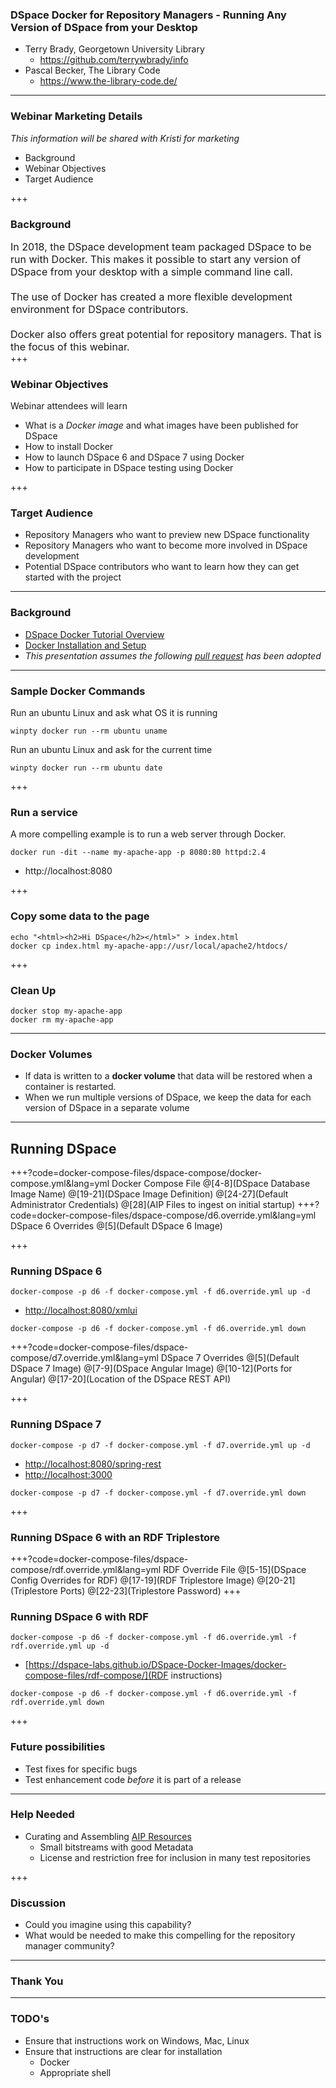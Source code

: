 ### DSpace Docker for Repository Managers - Running Any Version of DSpace from your Desktop

- Terry Brady, Georgetown University Library
  - https://github.com/terrywbrady/info
- Pascal Becker, The Library Code
  - https://www.the-library-code.de/
---

### Webinar Marketing Details
_This information will be shared with Kristi for marketing_

- Background
- Webinar Objectives
- Target Audience

+++

### Background

<div style="font-size:16px; text-align: left">
In 2018, the DSpace development team packaged DSpace to be run with Docker.  This makes it possible to start any version of DSpace from your desktop with a simple command line call.
<br/><br/>
The use of Docker has created a more flexible development environment for DSpace contributors.
<br/><br/>
Docker also offers great potential for repository managers. That is the focus of this webinar.
</div>
+++

### Webinar Objectives

Webinar attendees will learn
- What is a *Docker image* and what images have been published for DSpace
- How to install Docker
- How to launch DSpace 6 and DSpace 7 using Docker
- How to participate in DSpace testing using Docker

+++

### Target Audience

- Repository Managers who want to preview new DSpace functionality
- Repository Managers who want to become more involved in DSpace development
- Potential DSpace contributors who want to learn how they can get started with the project

---
### Background

- [DSpace Docker Tutorial Overview](https://dspace-labs.github.io/DSpace-Docker-Images/)
- [Docker Installation and Setup](https://dspace-labs.github.io/DSpace-Docker-Images/documentation/tutorialSetup.html)
- _This presentation assumes the following [pull request](https://github.com/DSpace-Labs/DSpace-Docker-Images/pull/68) has been adopted_

---

### Sample Docker Commands

Run an ubuntu Linux and ask what OS it is running

```
winpty docker run --rm ubuntu uname
```
Run an ubuntu Linux and ask for the current time

```
winpty docker run --rm ubuntu date
```

+++

### Run a service

A more compelling example is to run a web server through Docker.

```
docker run -dit --name my-apache-app -p 8080:80 httpd:2.4
```

- http://localhost:8080

+++

### Copy some data to the page

```
echo "<html><h2>Hi DSpace</h2></html>" > index.html
docker cp index.html my-apache-app://usr/local/apache2/htdocs/
```

+++

### Clean Up

```
docker stop my-apache-app
docker rm my-apache-app
```

---

### Docker Volumes

- If data is written to a __docker volume__ that data will be restored when a container is restarted.
- When we run multiple versions of DSpace, we keep the data for each version of DSpace in a separate volume

---

## Running DSpace

+++?code=docker-compose-files/dspace-compose/docker-compose.yml&lang=yml
Docker Compose File
@[4-8](DSpace Database Image Name)
@[19-21](DSpace Image Definition)
@[24-27](Default Administrator Credentials)
@[28](AIP Files to ingest on initial startup)
+++?code=docker-compose-files/dspace-compose/d6.override.yml&lang=yml
DSpace 6 Overrides
@[5](Default DSpace 6 Image)

+++

### Running DSpace 6

```
docker-compose -p d6 -f docker-compose.yml -f d6.override.yml up -d
```

- [http://localhost:8080/xmlui](http://localhost:8080/xmlui)

```
docker-compose -p d6 -f docker-compose.yml -f d6.override.yml down
```

+++?code=docker-compose-files/dspace-compose/d7.override.yml&lang=yml
DSpace 7 Overrides
@[5](Default DSpace 7 Image)
@[7-9](DSpace Angular Image)
@[10-12](Ports for Angular)
@[17-20](Location of the DSpace REST API)

+++

### Running DSpace 7

```
docker-compose -p d7 -f docker-compose.yml -f d7.override.yml up -d
```

- [http://localhost:8080/spring-rest](http://localhost:8080/spring-rest)
- [http://localhost:3000](http://localhost:3000)

```
docker-compose -p d7 -f docker-compose.yml -f d7.override.yml down
```

+++
### Running DSpace 6 with an RDF Triplestore

+++?code=docker-compose-files/dspace-compose/rdf.override.yml&lang=yml
RDF Override File
@[5-15](DSpace Config Overrides for RDF)
@[17-19](RDF Triplestore Image)
@[20-21](Triplestore Ports)
@[22-23](Triplestore Password)
+++

### Running DSpace 6 with RDF

```
docker-compose -p d6 -f docker-compose.yml -f d6.override.yml -f rdf.override.yml up -d
```

- [https://dspace-labs.github.io/DSpace-Docker-Images/docker-compose-files/rdf-compose/](RDF instructions)

```
docker-compose -p d6 -f docker-compose.yml -f d6.override.yml -f rdf.override.yml down
```

+++

### Future possibilities

- Test fixes for specific bugs
- Test enhancement code _before_ it is part of a release

---

### Help Needed

- Curating and Assembling [AIP Resources](https://github.com/DSpace-Labs/AIP-Files)
  - Small bitstreams with good Metadata
  - License and restriction free for inclusion in many test repositories

+++

### Discussion

- Could you imagine using this capability?
- What would be needed to make this compelling for the repository manager community?

---
### Thank You

---
### TODO's
- Ensure that instructions work on Windows, Mac, Linux
- Ensure that instructions are clear for installation
  - Docker
  - Appropriate shell
